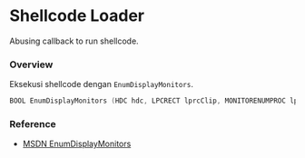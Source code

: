 # Shellcode Loader

Abusing callback to run shellcode.

### Overview

Eksekusi shellcode dengan `EnumDisplayMonitors`.

```c++
BOOL EnumDisplayMonitors (HDC hdc, LPCRECT lprcClip, MONITORENUMPROC lpfnEnum, LPARAM dwData);
```

### Reference 

- [MSDN EnumDisplayMonitors](https://docs.microsoft.com/en-us/windows/win32/api/winuser/nf-winuser-enumdisplaymonitors)
